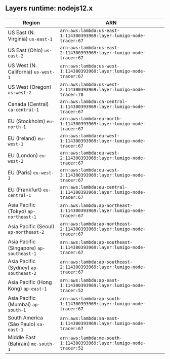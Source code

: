 Layers runtime: nodejs12.x
----
| Region | ARN |
| --- | --- |
|US East (N. Virginia)  `us-east-1`|`arn:aws:lambda:us-east-1:114300393969:layer:lumigo-node-tracer:67`|
|US East (Ohio)  `us-east-2`|`arn:aws:lambda:us-east-2:114300393969:layer:lumigo-node-tracer:67`|
|US West (N. California)  `us-west-1`|`arn:aws:lambda:us-west-1:114300393969:layer:lumigo-node-tracer:67`|
|US West (Oregon)  `us-west-2`|`arn:aws:lambda:us-west-2:114300393969:layer:lumigo-node-tracer:70`|
|Canada (Central)  `ca-central-1`|`arn:aws:lambda:ca-central-1:114300393969:layer:lumigo-node-tracer:67`|
|EU (Stockholm)  `eu-north-1`|`arn:aws:lambda:eu-north-1:114300393969:layer:lumigo-node-tracer:67`|
|EU (Ireland)  `eu-west-1`|`arn:aws:lambda:eu-west-1:114300393969:layer:lumigo-node-tracer:67`|
|EU (London)  `eu-west-2`|`arn:aws:lambda:eu-west-2:114300393969:layer:lumigo-node-tracer:67`|
|EU (Paris)  `eu-west-3`|`arn:aws:lambda:eu-west-3:114300393969:layer:lumigo-node-tracer:67`|
|EU (Frankfurt)  `eu-central-1`|`arn:aws:lambda:eu-central-1:114300393969:layer:lumigo-node-tracer:67`|
|Asia Pacific (Tokyo)  `ap-northeast-1`|`arn:aws:lambda:ap-northeast-1:114300393969:layer:lumigo-node-tracer:67`|
|Asia Pacific (Seoul)  `ap-northeast-2`|`arn:aws:lambda:ap-northeast-2:114300393969:layer:lumigo-node-tracer:67`|
|Asia Pacific (Singapore)  `ap-southeast-1`|`arn:aws:lambda:ap-southeast-1:114300393969:layer:lumigo-node-tracer:67`|
|Asia Pacific (Sydney)  `ap-southeast-2`|`arn:aws:lambda:ap-southeast-2:114300393969:layer:lumigo-node-tracer:67`|
|Asia Pacific (Hong Kong)  `ap-east-1`|`arn:aws:lambda:ap-east-1:114300393969:layer:lumigo-node-tracer:52`|
|Asia Pacific (Mumbai)  `ap-south-1`|`arn:aws:lambda:ap-south-1:114300393969:layer:lumigo-node-tracer:67`|
|South America (São Paulo)  `sa-east-1`|`arn:aws:lambda:sa-east-1:114300393969:layer:lumigo-node-tracer:67`|
|Middle East (Bahrain)  `me-south-1`|`arn:aws:lambda:me-south-1:114300393969:layer:lumigo-node-tracer:52`|
